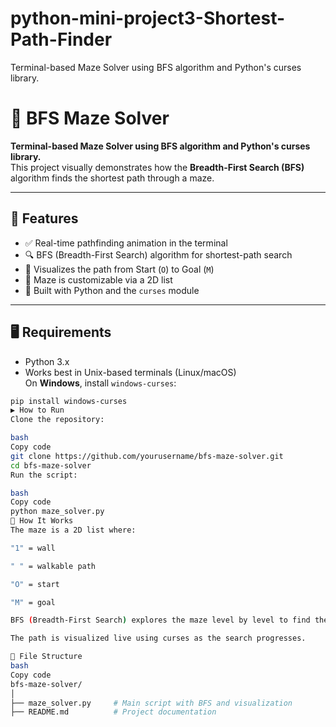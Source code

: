 # python-mini-project3-Shortest-Path-Finder
Terminal-based Maze Solver using BFS algorithm and Python's curses library.

# 🧭 BFS Maze Solver

**Terminal-based Maze Solver using BFS algorithm and Python's curses library.**  
This project visually demonstrates how the **Breadth-First Search (BFS)** algorithm finds the shortest path through a maze.

---

## 📌 Features

- ✅ Real-time pathfinding animation in the terminal
- 🔍 BFS (Breadth-First Search) algorithm for shortest-path search
- 🎯 Visualizes the path from Start (`O`) to Goal (`M`)
- 🧩 Maze is customizable via a 2D list
- 🐍 Built with Python and the `curses` module

---

## 🖥️ Requirements

- Python 3.x
- Works best in Unix-based terminals (Linux/macOS)  
  On **Windows**, install `windows-curses`:

```bash
pip install windows-curses
▶️ How to Run
Clone the repository:

bash
Copy code
git clone https://github.com/yourusername/bfs-maze-solver.git
cd bfs-maze-solver
Run the script:

bash
Copy code
python maze_solver.py
🧠 How It Works
The maze is a 2D list where:

"1" = wall

" " = walkable path

"O" = start

"M" = goal

BFS (Breadth-First Search) explores the maze level by level to find the shortest path.

The path is visualized live using curses as the search progresses.

📁 File Structure
bash
Copy code
bfs-maze-solver/
│
├── maze_solver.py     # Main script with BFS and visualization
├── README.md          # Project documentation
